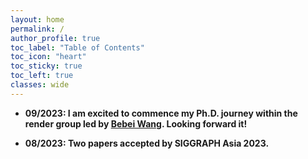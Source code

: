 ```yaml
---
layout: home
permalink: /
author_profile: true
toc_label: "Table of Contents"
toc_icon: "heart"
toc_sticky: true
toc_left: true
classes: wide
---
```


- **09/2023: I am excited to commence my Ph.D. journey within the render group led by [Bebei Wang](https://wangningbei.github.io/). Looking forward it!**

- **08/2023: Two papers accepted by SIGGRAPH Asia 2023.**
